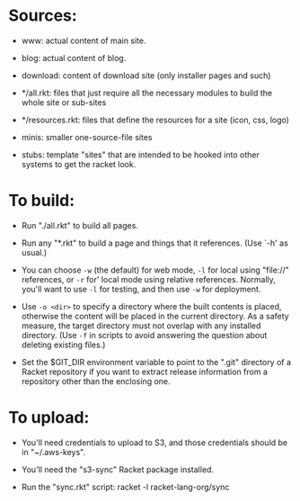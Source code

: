 Sources:
========

* www: actual content of main site.

* blog: actual content of blog.

* download: content of download site (only installer pages and such)

* */all.rkt: files that just require all the necessary modules to build
  the whole site or sub-sites

* */resources.rkt: files that define the resources for a site (icon,
  css, logo)

* minis: smaller one-source-file sites

* stubs: template "sites" that are intended to be hooked into other
  systems to get the racket look.

To build:
=========

* Run "./all.rkt" to build all pages.

* Run any "*.rkt" to build a page and things that it references.
  (Use `-h' as usual.)

* You can choose `-w` (the default) for web mode, `-l` for local using
  "file://" references, or `-r` for' local mode using relative
  references. Normally, you'll want to use `-l` for testing, and then
  use `-w` for deployment.

* Use `-o <dir>` to specify a directory where the built contents is
  placed, otherwise the content will be placed in the current
  directory.  As a safety measure, the target directory must not
  overlap with any installed directory.  (Use `-f` in scripts to avoid
  answering the question about deleting existing files.)

* Set the $GIT_DIR environment variable to point to the ".git"
  directory of a Racket repository if you want to extract release
  information from a repository other than the enclosing one.

To upload:
==========

* You'll need credentials to upload to S3, and those credentials
  should be in "~/.aws-keys".

 * You'll need the "s3-sync" Racket package installed.

* Run the "sync.rkt" script: racket -l racket-lang-org/sync
